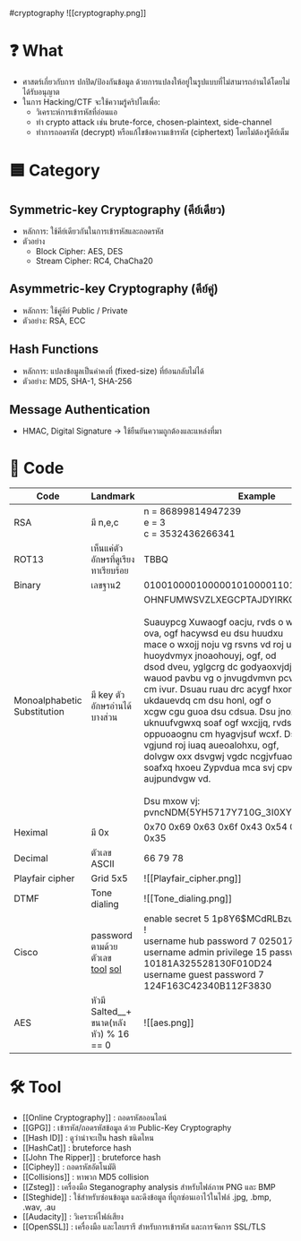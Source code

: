 #cryptography
![[cryptography.png]]
# ❓ What
- ศาสตร์เกี่ยวกับการ ปกปิด/ป้องกันข้อมูล ด้วยการแปลงให้อยู่ในรูปแบบที่ไม่สามารถอ่านได้โดยไม่ได้รับอนุญาต
- ในการ Hacking/CTF จะใช้ความรู้คริปโตเพื่อ:
    - วิเคราะห์การเข้ารหัสที่อ่อนแอ
    - ทำ crypto attack เช่น brute-force, chosen-plaintext, side-channel
    - ทำการถอดรหัส (decrypt) หรือแก้ไขข้อความเข้ารหัส (ciphertext) โดยไม่ต้องรู้คีย์เต็ม
# 🟦 Category
## Symmetric-key Cryptography (คีย์เดียว)
- หลักการ: ใช้คีย์เดียวกันในการเข้ารหัสและถอดรหัส
- ตัวอย่าง
    - Block Cipher: AES, DES
    - Stream Cipher: RC4, ChaCha20
## Asymmetric-key Cryptography (คีย์คู่)
- หลักการ: ใช้คู่คีย์ Public / Private
- ตัวอย่าง: RSA, ECC
## Hash Functions
- หลักการ: แปลงข้อมูลเป็นค่าคงที่ (fixed-size) ที่ย้อนกลับไม่ได้
- ตัวอย่าง: MD5, SHA-1, SHA-256
## Message Authentication
- HMAC, Digital Signature → ใช้ยืนยันความถูกต้องและแหล่งที่มา
# 🔗 Code

| **Code**                    | **Landmark**                                                                                                                                                                                                                                   | **Example**                                                                                                                                                                                                                                                                                                                                                                                                                                                                                                                                                                                                                                                                                                                                        |
| --------------------------- | ---------------------------------------------------------------------------------------------------------------------------------------------------------------------------------------------------------------------------------------------- | -------------------------------------------------------------------------------------------------------------------------------------------------------------------------------------------------------------------------------------------------------------------------------------------------------------------------------------------------------------------------------------------------------------------------------------------------------------------------------------------------------------------------------------------------------------------------------------------------------------------------------------------------------------------------------------------------------------------------------------------------- |
| RSA                         | มี n,e,c                                                                                                                                                                                                                                       | n = 86899814947239  <br>e = 3  <br>c = 3532436266341                                                                                                                                                                                                                                                                                                                                                                                                                                                                                                                                                                                                                                                                                               |
| ROT13                       | เห็นแค่ตัวอักษรที่ดูเรียงทาเรียบร้อย                                                                                                                                                                                                           | TBBQ                                                                                                                                                                                                                                                                                                                                                                                                                                                                                                                                                                                                                                                                                                                                               |
| Binary                      | เลขฐาน2                                                                                                                                                                                                                                        | 01001000010000010100001101001011                                                                                                                                                                                                                                                                                                                                                                                                                                                                                                                                                                                                                                                                                                                   |
| Monoalphabetic Substitution | มี key ตัวอักษรอ่านได้บางส่วน                                                                                                                                                                                                                  | OHNFUMWSVZLXEGCPTAJDYIRKQB  <br>  <br>Suauypcg Xuwaogf oacju, rvds o waoiu ogf jdoduxq ova, ogf hacywsd eu dsu huudxu  <br>mace o wxojj noju vg rsvns vd roj ugnxcjuf. Vd roj o huoydvmyx jnoaohouyj, ogf, od  <br>dsod dveu, yglgcrg dc godyaoxvjdj—cm ncyaju o wauod pavbu vg o jnvugdvmvn pcvgd  <br>cm ivur. Dsuau ruau drc acygf hxonl jpcdj guoa cgu ukdauevdq cm dsu honl, ogf o  <br>xcgw cgu guoa dsu cdsua. Dsu jnoxuj ruau uknuufvgwxq soaf ogf wxcjjq, rvds oxx dsu  <br>oppuoaognu cm hyagvjsuf wcxf. Dsu ruvwsd cm dsu vgjund roj iuaq aueoalohxu, ogf,  <br>dolvgw oxx dsvgwj vgdc ncgjvfuaodvcg, V ncyxf soafxq hxoeu Zypvdua mca svj cpvgvcg  <br>aujpundvgw vd.  <br>  <br>Dsu mxow vj: pvncNDM{5YH5717Y710G_3I0XY710G_03055505} |
| Heximal                     | มี 0x                                                                                                                                                                                                                                          | 0x70 0x69 0x63 0x6f 0x43 0x54 0x46 0x7b 0x34 0x35                                                                                                                                                                                                                                                                                                                                                                                                                                                                                                                                                                                                                                                                                                  |
| Decimal                     | ตัวเลข ASCII                                                                                                                                                                                                                                   | 66 79 78                                                                                                                                                                                                                                                                                                                                                                                                                                                                                                                                                                                                                                                                                                                                           |
| Playfair cipher             | Grid 5x5                                                                                                                                                                                                                                       | ![[Playfair_cipher.png]]                                                                                                                                                                                                                                                                                                                                                                                                                                                                                                                                                                                                                                                                                                                           |
| DTMF                        | Tone dialing                                                                                                                                                                                                                                   | ![[Tone_dialing.png]]                                                                                                                                                                                                                                                                                                                                                                                                                                                                                                                                                                                                                                                                                                                              |
| Cisco                       | password ตามด้วยตัวเลข<br>[tool](https://www.ifm.net.nz/cookbooks/passwordcracker.html?source=post_page-----bdbbe9f3db29---------------------------------------) [sol](https://th3m4rk5man.medium.com/root-me-cisco-password-ctf-bdbbe9f3db29) | enable secret 5 $1$p8Y6$MCdRLBzuGlfOs9S.hXOp0.<br>!<br>username hub password 7 025017705B3907344E <br>username admin privilege 15 password 7 10181A325528130F010D24<br>username guest password 7 124F163C42340B112F3830                                                                                                                                                                                                                                                                                                                                                                                                                                                                                                                            |
| AES                         | หัวมี Salted__+ ขนาด(หลังหัว) % 16 == 0                                                                                                                                                                                                        | ![[aes.png]]                                                                                                                                                                                                                                                                                                                                                                                                                                                                                                                                                                                                                                                                                                               |


# 🛠️ Tool
- [[Online Cryptography]] : ถอดรหัสออนไลน์
- [[GPG]] : เข้ารหัส/ถอดรหัสข้อมูล ด้วย Public-Key Cryptography
- [[Hash ID]] : ดูว่าน่าจะเป็น hash ชนิดไหน
- [[HashCat]] : bruteforce hash
- [[John The Ripper]] : bruteforce hash
- [[Ciphey]] : ถอดรหัสอัตโนมัติ
- [[Collisions]] : หาพวก MD5 collision
- [[Zsteg]] : เครื่องมือ Steganography analysis สำหรับไฟล์ภาพ PNG และ BMP
- [[Steghide]] : ใช้สำหรับซ่อนข้อมูล และดึงข้อมูล ที่ถูกซ่อนเอาไว้ในไฟล์ .jpg, .bmp, .wav, .au
- [[Audacity]] : วิเคราะห์ไฟล์เสียง
- [[OpenSSL]] : เครื่องมือ และไลบรารี สำหรับการเข้ารหัส และการจัดการ SSL/TLS
